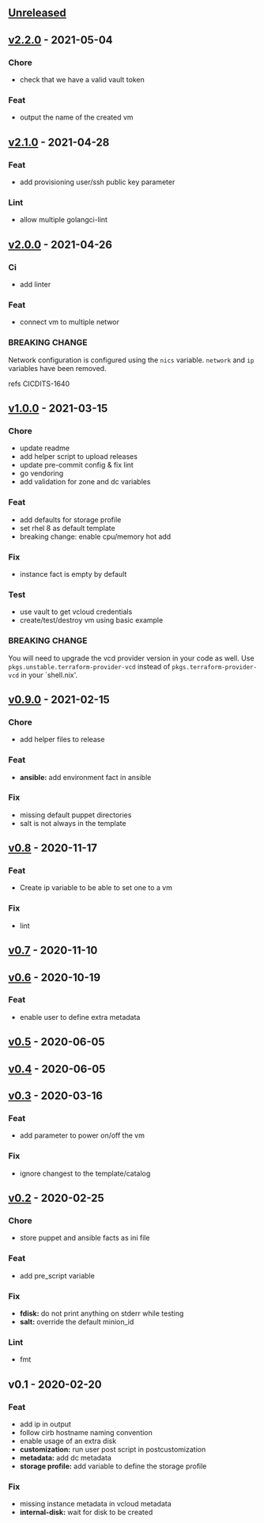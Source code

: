 <a name="unreleased"></a>
## [Unreleased]


<a name="v2.2.0"></a>
## [v2.2.0] - 2021-05-04
### Chore
- check that we have a valid vault token

### Feat
- output the name of the created vm


<a name="v2.1.0"></a>
## [v2.1.0] - 2021-04-28
### Feat
- add provisioning user/ssh public key parameter

### Lint
- allow multiple golangci-lint


<a name="v2.0.0"></a>
## [v2.0.0] - 2021-04-26
### Ci
- add linter

### Feat
- connect vm to multiple networ

### BREAKING CHANGE

Network configuration is configured using the `nics` variable.
`network` and `ip` variables have been removed.

refs CICDITS-1640


<a name="v1.0.0"></a>
## [v1.0.0] - 2021-03-15
### Chore
- update readme
- add helper script to upload releases
- update pre-commit config & fix lint
- go vendoring
- add validation for zone and dc variables

### Feat
- add defaults for storage profile
- set rhel 8 as default template
- breaking change: enable cpu/memory hot add

### Fix
- instance fact is empty by default

### Test
- use vault to get vcloud credentials
- create/test/destroy vm using basic example

### BREAKING CHANGE

You will need to upgrade the vcd provider version in
your code as well. Use `pkgs.unstable.terraform-provider-vcd` instead of
`pkgs.terraform-provider-vcd` in your `shell.nix'.


<a name="v0.9.0"></a>
## [v0.9.0] - 2021-02-15
### Chore
- add helper files to release

### Feat
- **ansible:** add environment fact in ansible

### Fix
- missing default puppet directories
- salt is not always in the template


<a name="v0.8"></a>
## [v0.8] - 2020-11-17
### Feat
- Create ip variable to be able to set one to a vm

### Fix
- lint


<a name="v0.7"></a>
## [v0.7] - 2020-11-10

<a name="v0.6"></a>
## [v0.6] - 2020-10-19
### Feat
- enable user to define extra metadata


<a name="v0.5"></a>
## [v0.5] - 2020-06-05

<a name="v0.4"></a>
## [v0.4] - 2020-06-05

<a name="v0.3"></a>
## [v0.3] - 2020-03-16
### Feat
- add parameter to power on/off the vm

### Fix
- ignore changest to the template/catalog


<a name="v0.2"></a>
## [v0.2] - 2020-02-25
### Chore
- store puppet and ansible facts as ini file

### Feat
- add pre_script variable

### Fix
- **fdisk:** do not print anything on stderr while testing
- **salt:** override the default minion_id

### Lint
- fmt


<a name="v0.1"></a>
## v0.1 - 2020-02-20
### Feat
- add ip in output
- follow cirb hostname naming convention
- enable usage of an extra disk
- **customization:** run user post script in postcustomization
- **metadata:** add dc metadata
- **storage profile:** add variable to define the storage profile

### Fix
- missing instance metadata in vcloud metadata
- **internal-disk:** wait for disk to be created


[Unreleased]: http://stash.cirb.lan/projects/CICD/repos/terraform-vcloud-linux-vm/compare/v2.2.0...HEAD
[v2.2.0]: http://stash.cirb.lan/projects/CICD/repos/terraform-vcloud-linux-vm/compare/v2.1.0...v2.2.0
[v2.1.0]: http://stash.cirb.lan/projects/CICD/repos/terraform-vcloud-linux-vm/compare/v2.0.0...v2.1.0
[v2.0.0]: http://stash.cirb.lan/projects/CICD/repos/terraform-vcloud-linux-vm/compare/v1.0.0...v2.0.0
[v1.0.0]: http://stash.cirb.lan/projects/CICD/repos/terraform-vcloud-linux-vm/compare/v0.9.0...v1.0.0
[v0.9.0]: http://stash.cirb.lan/projects/CICD/repos/terraform-vcloud-linux-vm/compare/v0.8...v0.9.0
[v0.8]: http://stash.cirb.lan/projects/CICD/repos/terraform-vcloud-linux-vm/compare/v0.7...v0.8
[v0.7]: http://stash.cirb.lan/projects/CICD/repos/terraform-vcloud-linux-vm/compare/v0.6...v0.7
[v0.6]: http://stash.cirb.lan/projects/CICD/repos/terraform-vcloud-linux-vm/compare/v0.5...v0.6
[v0.5]: http://stash.cirb.lan/projects/CICD/repos/terraform-vcloud-linux-vm/compare/v0.4...v0.5
[v0.4]: http://stash.cirb.lan/projects/CICD/repos/terraform-vcloud-linux-vm/compare/v0.3...v0.4
[v0.3]: http://stash.cirb.lan/projects/CICD/repos/terraform-vcloud-linux-vm/compare/v0.2...v0.3
[v0.2]: http://stash.cirb.lan/projects/CICD/repos/terraform-vcloud-linux-vm/compare/v0.1...v0.2
